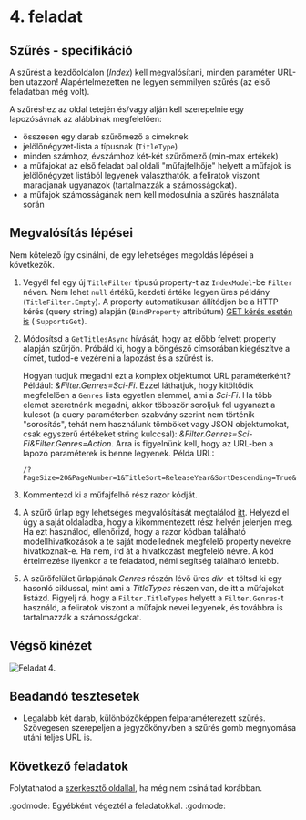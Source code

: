 # 4. feladat

## Szűrés - specifikáció

A szűrést a kezdőoldalon (*Index*) kell megvalósítani, minden paraméter URL-ben utazzon! Alapértelmezetten ne legyen
semmilyen szűrés (az első feladatban még volt).

A szűréshez az oldal tetején és/vagy alján kell szerepelnie egy lapozósávnak az alábbinak megfelelően:

- összesen egy darab szűrőmező a címeknek
- jelölőnégyzet-lista a típusnak (`TitleType`)
- minden számhoz, évszámhoz két-két szűrőmező (min-max értékek)
- a műfajokat az első feladat bal oldali "műfajfelhője" helyett a műfajok is jelölőnégyzet listából legyenek
  választhatók, a feliratok viszont maradjanak ugyanazok (tartalmazzák a számosságokat).
- a műfajok számosságának nem kell módosulnia a szűrés használata során

## Megvalósítás lépései

Nem kötelező így csinálni, de egy lehetséges megoldás lépései a következők.

1. Vegyél fel egy új `TitleFilter` típusú property-t az `IndexModel`-be `Filter` néven. Nem lehet `null` értékű, kezdeti
   értéke legyen üres példány (`TitleFilter.Empty`). A property automatikusan állítódjon be a HTTP kérés (query string)
   alapján (`BindProperty`
   attribútum) [GET kérés esetén is](https://learn.microsoft.com/en-us/aspnet/core/mvc/models/model-binding?view=aspnetcore-6.0#model-binding-for-http-get-requests-1) (
   `SupportsGet`).

1. Módosítsd a `GetTitlesAsync` hívását, hogy az előbb felvett property alapján szűrjön. Próbáld ki, hogy a böngésző
   címsorában kiegészítve a címet, tudod-e vezérelni a lapozást és a szűrést is.

   Hogyan tudjuk megadni ezt a komplex objektumot URL paraméterként? Például: *&Filter.Genres=Sci-Fi*. Ezzel láthatjuk,
   hogy kitöltődik megfelelően a `Genres` lista egyetlen elemmel, ami a *Sci-Fi*. Ha több elemet szeretnénk megadni,
   akkor többször soroljuk fel ugyanazt a kulcsot (a query paraméterben szabvány szerint nem történik "sorosítás", tehát
   nem használunk tömböket vagy JSON objektumokat, csak egyszerű értékeket string kulccsal):
   *&Filter.Genres=Sci-Fi&Filter.Genres=Action*. Arra is figyelnünk kell, hogy az URL-ben a lapozó paraméterek is benne
   legyenek. Példa URL:
    ```
    /?PageSize=20&PageNumber=1&TitleSort=ReleaseYear&SortDescending=True&Filter.Genres=Comedy
    ```

1. Kommentezd ki a műfajfelhő rész razor kódját.

1. A szűrő űrlap egy lehetséges megvalósítását megtalálod [itt](./snippets/Pages/Index.filter.cshtml). Helyezd el úgy a
   saját oldaladba, hogy a kikommentezett rész helyén jelenjen meg. Ha ezt használod, ellenőrizd, hogy a razor kódban
   található modellhivatkozások a te saját modellednek megfelelő property nevekre hivatkoznak-e. Ha nem, írd át a
   hivatkozást megfelelő névre. A kód értelmezése ilyenkor a te feladatod, némi segítség található lentebb.

1. A szűrőfelület űrlapjának *Genres* részén lévő üres *div*-et töltsd ki egy hasonló ciklussal, mint ami a *TitleTypes*
   részen van, de itt a műfajokat listázd. Figyelj rá, hogy a `Filter.TitleTypes` helyett a `Filter.Genres`-t használd,
   a feliratok viszont a műfajok nevei legyenek, és továbbra is tartalmazzák a számosságokat.

## Végső kinézet

![Feladat 4.](images/feladat-4.png)

## Beadandó tesztesetek

- Legalább két darab, különbözőképpen felparaméterezett szűrés. Szövegesen szerepeljen a jegyzőkönyvben a szűrés gomb
  megnyomása utáni teljes URL is.

## Következő feladatok

Folytathatod a [szerkesztő oldallal](Feladat-2.md), ha még nem csináltad korábban.

:godmode: Egyébként végeztél a feladatokkal. :godmode: 

